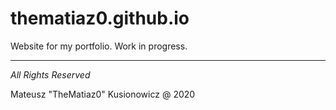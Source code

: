 # thematiaz0.github.io
Website for my portfolio. Work in progress.

***

*All Rights Reserved*

Mateusz "TheMatiaz0" Kusionowicz @ 2020
